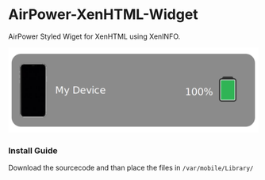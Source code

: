 # AirPower-XenHTML-Widget
AirPower Styled Wiget for XenHTML using XenINFO.

![Demo Image](https://raw.githubusercontent.com/J0113/AirPower-XenHTML-Widget/master/Widget.png)


### Install Guide
Download the sourcecode and than place the files in `/var/mobile/Library/`
